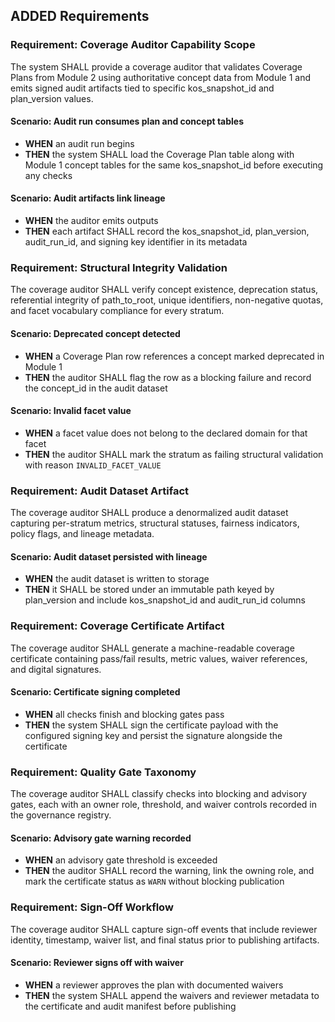 ## ADDED Requirements
### Requirement: Coverage Auditor Capability Scope
The system SHALL provide a coverage auditor that validates Coverage Plans from Module 2 using authoritative concept data from Module 1 and emits signed audit artifacts tied to specific kos_snapshot_id and plan_version values.

#### Scenario: Audit run consumes plan and concept tables
- **WHEN** an audit run begins
- **THEN** the system SHALL load the Coverage Plan table along with Module 1 concept tables for the same kos_snapshot_id before executing any checks

#### Scenario: Audit artifacts link lineage
- **WHEN** the auditor emits outputs
- **THEN** each artifact SHALL record the kos_snapshot_id, plan_version, audit_run_id, and signing key identifier in its metadata

### Requirement: Structural Integrity Validation
The coverage auditor SHALL verify concept existence, deprecation status, referential integrity of path_to_root, unique identifiers, non-negative quotas, and facet vocabulary compliance for every stratum.

#### Scenario: Deprecated concept detected
- **WHEN** a Coverage Plan row references a concept marked deprecated in Module 1
- **THEN** the auditor SHALL flag the row as a blocking failure and record the concept_id in the audit dataset

#### Scenario: Invalid facet value
- **WHEN** a facet value does not belong to the declared domain for that facet
- **THEN** the auditor SHALL mark the stratum as failing structural validation with reason `INVALID_FACET_VALUE`

### Requirement: Audit Dataset Artifact
The coverage auditor SHALL produce a denormalized audit dataset capturing per-stratum metrics, structural statuses, fairness indicators, policy flags, and lineage metadata.

#### Scenario: Audit dataset persisted with lineage
- **WHEN** the audit dataset is written to storage
- **THEN** it SHALL be stored under an immutable path keyed by plan_version and include kos_snapshot_id and audit_run_id columns

### Requirement: Coverage Certificate Artifact
The coverage auditor SHALL generate a machine-readable coverage certificate containing pass/fail results, metric values, waiver references, and digital signatures.

#### Scenario: Certificate signing completed
- **WHEN** all checks finish and blocking gates pass
- **THEN** the system SHALL sign the certificate payload with the configured signing key and persist the signature alongside the certificate

### Requirement: Quality Gate Taxonomy
The coverage auditor SHALL classify checks into blocking and advisory gates, each with an owner role, threshold, and waiver controls recorded in the governance registry.

#### Scenario: Advisory gate warning recorded
- **WHEN** an advisory gate threshold is exceeded
- **THEN** the auditor SHALL record the warning, link the owning role, and mark the certificate status as `WARN` without blocking publication

### Requirement: Sign-Off Workflow
The coverage auditor SHALL capture sign-off events that include reviewer identity, timestamp, waiver list, and final status prior to publishing artifacts.

#### Scenario: Reviewer signs off with waiver
- **WHEN** a reviewer approves the plan with documented waivers
- **THEN** the system SHALL append the waivers and reviewer metadata to the certificate and audit manifest before publishing
